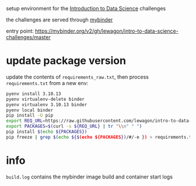 
setup environment for the [Introduction to Data Science](https://github.com/lewagon/intro-to-data-science-challenges) challenges

the challenges are served through [mybinder](https://www.notion.so/lewagon/B2U-Intro-to-Data-Science-f88a9af1afff44109bfd3)

entry point: https://mybinder.org/v2/gh/lewagon/intro-to-data-science-challenges/master

# update package version

update the contents of `requirements_raw.txt`, then process `requirements.txt` from a new env:

``` bash
pyenv install 3.10.13
pyenv virtualenv-delete binder
pyenv virtualenv 3.10.13 binder
pyenv local binder
pip install -U pip
export REQ_URL=https://raw.githubusercontent.com/lewagon/intro-to-data-science-env/master/requirements_raw.txt
export PACKAGES=$(curl -s ${REQ_URL} | tr "\\n" " ")
pip install $(echo ${PACKAGES})
pip freeze | grep $(echo ${$(echo ${PACKAGES})/#/-e }) > requirements.txt
```

# info

`build.log` contains the mybinder image build and container start logs

